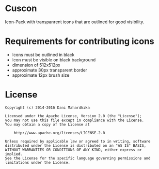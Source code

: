 # Cuscon
Icon-Pack with transpanrent icons that are outlined for good visibility.

# Requirements for contributing icons
- Icons must be outlined in black
- Icon must be visible on black background
- dimension of 512x512px
- approximate 30px transparent border
- approximate 12px brush size
# License
```
Copyright (c) 2014-2016 Dani Mahardhika

Licensed under the Apache License, Version 2.0 (the "License");
you may not use this file except in compliance with the License.
You may obtain a copy of the License at

    http://www.apache.org/licenses/LICENSE-2.0

Unless required by applicable law or agreed to in writing, software
distributed under the License is distributed on an "AS IS" BASIS,
WITHOUT WARRANTIES OR CONDITIONS OF ANY KIND, either express or implied.
See the License for the specific language governing permissions and
limitations under the License.
```
